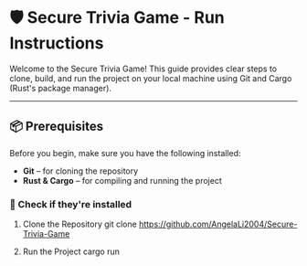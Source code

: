 # 🛡️ Secure Trivia Game - Run Instructions

Welcome to the Secure Trivia Game! This guide provides clear steps to clone, build, and run the project on your local machine using Git and Cargo (Rust's package manager).

---

## 📦 Prerequisites

Before you begin, make sure you have the following installed:

- **Git** – for cloning the repository  
- **Rust & Cargo** – for compiling and running the project  

### 🔧 Check if they're installed

1. Clone the Repository
git clone https://github.com/AngelaLi2004/Secure-Trivia-Game

2. Run the Project
cargo run